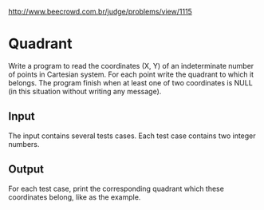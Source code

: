 http://www.beecrowd.com.br/judge/problems/view/1115

# Quadrant

Write a program to read the coordinates (X, Y) of an indeterminate number of
points in Cartesian system. For each point write the quadrant to which it
belongs. The program finish when at least one of two coordinates is NULL
(in this situation without writing any message).

## Input

The input contains several tests cases. Each test case contains two integer
numbers.

## Output

For each test case, print the corresponding quadrant which these coordinates
belong, like as the example.
